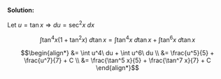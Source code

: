 

**Solution:**

Let $u = \tan x \Rightarrow du = \sec^2 x\ dx$

$$\int \tan^4 x \bigg(1 + \tan^2 x\bigg)\ d\tan x = \int \tan^4 x \ d\tan x + \int \tan^6 x \ d\tan x$$

$$\begin{align*}
&= \int u^4\ du + \int u^6\ du \\
&= \frac{u^5}{5} + \frac{u^7}{7} + C \\
&= \frac{\tan^5 x}{5} + \frac{\tan^7 x}{7} + C
\end{align*}$$